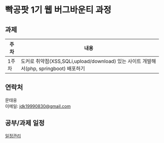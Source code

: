 # 빡공팟 1기 웹 버그바운티 과정

## 과제
| 주차 | 내용 |
|------|------|
| 1주차 | 도커로 취약점(XSS,SQLi,upload/download) 있는 사이트 개발해서(php, springboot) 배포하기 |


## 연락처
문태웅  
이메일: jdk19990830@gmail.com  

## 공부/과제 일정
[일정관리](https://thoughtful-production-665.notion.site/1ac47843ccd080109df3e9f6a4928bd3)
